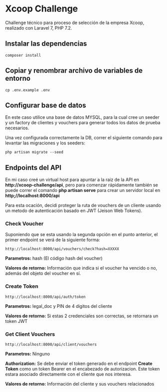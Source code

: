 # Xcoop Challenge

Challenge técnico para proceso de selección de la empresa Xcoop, realizado con Laravel 7, PHP 7.2.

## Instalar las dependencias

```
composer install
```

## Copiar y renombrar archivo de variables de entorno

```
cp .env.example .env
```

## Configurar base de datos

En este caso utilice una base de datos MYSQL, para la cual cree un seeder y un factory de clientes y vouchers para generar todos los datos de prueba necesarios.

Una vez configurada correctamente la DB, correr el siguiente comando para levantar las migraciones y los seeders:

```
php artisan migrate --seed
```

## Endpoints del API 

En mi caso creé un virtual host para apuntar a la raiz de la API en **http://xcoop-challenge/api**, pero para comenzar rápidamente también se puede correr el comando **php artisan serve** para crear un servidor local en **http;//localhost:8000/api**

Para esta ocación, decidi proteger la ruta de vouchers de un cliente usando un metodo de autenticación basado en JWT (Jeison Web Tokens).

### Check Voucher

Suponiendo que se esta usando la segunda opción en el punto anterior, el primer endpoint se verá de la siguiente forma:

```
http://localhost:8000/api/vouchers/check?hash=XXXXX
```

**Parametros:** hash (El código hash del voucher)

**Valores de retorno:** Información que indica si el voucher ha vencido o no, además del objeto del voucher en sí.

### Create Token

```
http://localhost:8000/api/auth/token
```

**Parametros:** legal_doc y PIN de 4 digitos del cliente

**Valores de retorno:** Si estas 2 credenciales son correctas, se retornara un token JWT

### Get Client Vouchers

```
http://localhost:8000/api/client/vouchers
```

**Parametros:** Ninguno

**Authorization:** Se debe enviar el token generado en el endpoint **Create Token** como un token Bearer en el encabezado de autorizacion. Este token estara asociado directamente con el cliente que nos interesa.

**Valores de retorno:** Información del cliente y sus vouchers relacionados


